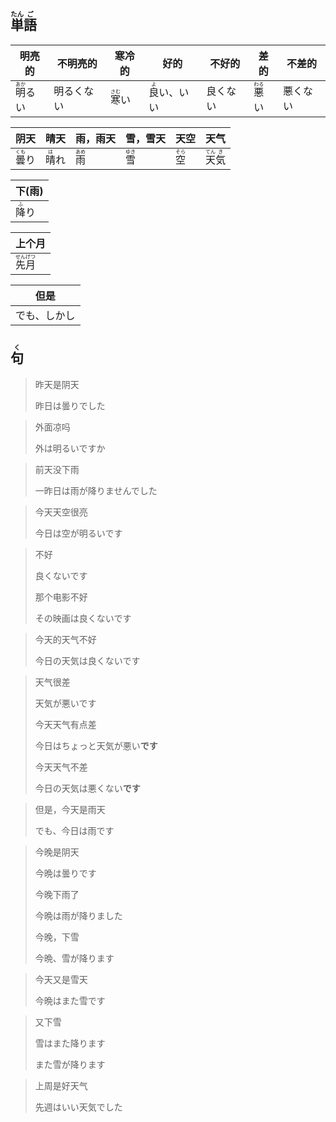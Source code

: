 ## <ruby>単<rt>たん</rt>語<rt>ご</rt></ruby>

| 明亮的                           | 不明亮的   | 寒冷的                         | 好的                               | 不好的   | 差的                           | 不差的   |
| -------------------------------- | ---------- | ------------------------------ | ---------------------------------- | -------- | ------------------------------ | -------- |
| <ruby>明<rt>あか</rt>るい</ruby> | 明るくない | <ruby>寒<rt>さむ</rt>い</ruby> | <ruby>良<rt>よ</rt>い</ruby>、いい | 良くない | <ruby>悪<rt>わる</rt>い</ruby> | 悪くない |

| 阴天                         | 晴天                        | 雨，雨天                      | 雪，雪天                      | 天空                        | 天气                                   |
| -------------------------- | ------------------------- | ------------------------- | ------------------------- | ------------------------- | ------------------------------------ |
| <ruby>曇<rt>くも</rt>り</ruby> | <ruby>晴<rt>は</rt>れ</ruby> | <ruby>雨<rt>あめ</rt></ruby> | <ruby>雪<rt>ゆき</rt></ruby> | <ruby>空<rt>そら</rt></ruby> | <ruby>天<rt>てん</rt>気<rt>き</rt></ruby> |

| 下(雨)                      |
| ------------------------- |
| <ruby>降<rt>ふ</rt>り</ruby> |

| 上个月                                   |
| ------------------------------------- |
| <ruby>先<rt>せん</rt>月<rt>げつ</rt></ruby> |

| 但是     |
| ------ |
| でも、しかし |

## <ruby>句<rt>く</rt></ruby>

> 昨天是阴天
> 
> 昨日は曇りでした

> 外面凉吗
> 
> 外は明るいですか

> 前天没下雨
> 
> 一昨日は雨が降りませんでした

> 今天天空很亮
> 
> 今日は空が明るいです

> 不好
>
> 良くないです
>
> 那个电影不好
>
> その映画は良くないです

> 今天的天气不好
> 
> 今日の天気は良くないです

> 天气很差
> 
> 天気が悪いです
> 
> 今天天气有点差
> 
> 今日はちょっと天気が悪い**です**
> 
> 今天天气不差
> 
> 今日の天気は悪くない**です**

> 但是，今天是雨天
> 
> でも、今日は雨です

> 今晚是阴天
> 
> 今晩は曇りです
> 
> 今晚下雨了
> 
> 今晩は雨が降りました
> 
> 今晚，下雪
> 
> 今晩、雪が降ります

> 今天又是雪天
> 
> 今晩はまた雪です

> 又下雪
> 
> 雪はまた降ります
> 
> また雪が降ります

> 上周是好天气
>
> 先週はいい天気でした

